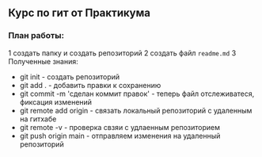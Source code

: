 ## **Курс по гит от Практикума**


### План работы:
1 создать папку и создать репозиторий 
2 создать файл `readme.md`
3 Полученные знания:

* git init - создать репозиторий
* git add . - добавить правки к сохранению
* git commit -m 'сделан коммит правок' - теперь файл отслеживатеся, фиксация изменений
* git remote add origin <URL> - связать локальный репозиторий с удаленным на гитхабе
* git remote -v - проверка свзяи с удлаенным репозиторием
* git push origin main - отправляем изменения на удаленный репозиторий


